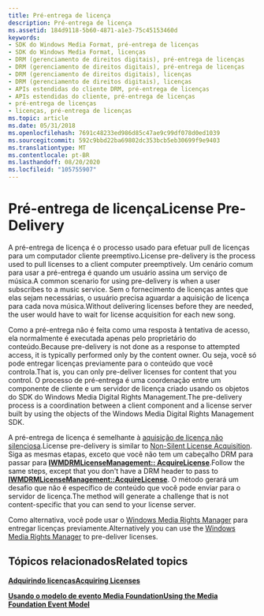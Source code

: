 ```yaml
---
title: Pré-entrega de licença
description: Pré-entrega de licença
ms.assetid: 184d9118-5b60-4871-a1e3-75c45153460d
keywords:
- SDK do Windows Media Format, pré-entrega de licenças
- SDK do Windows Media Format, licenças
- DRM (gerenciamento de direitos digitais), pré-entrega de licenças
- DRM (gerenciamento de direitos digitais), pré-entrega de licenças
- DRM (gerenciamento de direitos digitais), licenças
- DRM (gerenciamento de direitos digitais), licenças
- APIs estendidas do cliente DRM, pré-entrega de licenças
- APIs estendidas do cliente, pré-entrega de licenças
- pré-entrega de licenças
- licenças, pré-entrega de licenças
ms.topic: article
ms.date: 05/31/2018
ms.openlocfilehash: 7691c48233ed986d85c47ae9c99df078d0ed1039
ms.sourcegitcommit: 592c9bbd22ba69802dc353bcb5eb30699f9e9403
ms.translationtype: MT
ms.contentlocale: pt-BR
ms.lasthandoff: 08/20/2020
ms.locfileid: "105755907"
---
```

# <a name="license-pre-delivery"></a><span data-ttu-id="7dc40-113">Pré-entrega de licença</span><span class="sxs-lookup"><span data-stu-id="7dc40-113">License Pre-Delivery</span></span>

<span data-ttu-id="7dc40-114">A pré-entrega de licença é o processo usado para efetuar pull de licenças para um computador cliente preemptivo.</span><span class="sxs-lookup"><span data-stu-id="7dc40-114">License pre-delivery is the process used to pull licenses to a client computer preemptively.</span></span> <span data-ttu-id="7dc40-115">Um cenário comum para usar a pré-entrega é quando um usuário assina um serviço de música.</span><span class="sxs-lookup"><span data-stu-id="7dc40-115">A common scenario for using pre-delivery is when a user subscribes to a music service.</span></span> <span data-ttu-id="7dc40-116">Sem o fornecimento de licenças antes que elas sejam necessárias, o usuário precisa aguardar a aquisição de licença para cada nova música.</span><span class="sxs-lookup"><span data-stu-id="7dc40-116">Without delivering licenses before they are needed, the user would have to wait for license acquisition for each new song.</span></span>

<span data-ttu-id="7dc40-117">Como a pré-entrega não é feita como uma resposta à tentativa de acesso, ela normalmente é executada apenas pelo proprietário do conteúdo.</span><span class="sxs-lookup"><span data-stu-id="7dc40-117">Because pre-delivery is not done as a response to attempted access, it is typically performed only by the content owner.</span></span> <span data-ttu-id="7dc40-118">Ou seja, você só pode entregar licenças previamente para o conteúdo que você controla.</span><span class="sxs-lookup"><span data-stu-id="7dc40-118">That is, you can only pre-deliver licenses for content that you control.</span></span> <span data-ttu-id="7dc40-119">O processo de pré-entrega é uma coordenação entre um componente de cliente e um servidor de licença criado usando os objetos do SDK do Windows Media Digital Rights Management.</span><span class="sxs-lookup"><span data-stu-id="7dc40-119">The pre-delivery process is a coordination between a client component and a license server built by using the objects of the Windows Media Digital Rights Management SDK.</span></span>

<span data-ttu-id="7dc40-120">A pré-entrega de licença é semelhante à [aquisição de licença não silenciosa](non-silent-license-acquisition.md).</span><span class="sxs-lookup"><span data-stu-id="7dc40-120">License pre-delivery is similar to [Non-Silent License Acquisition](non-silent-license-acquisition.md).</span></span> <span data-ttu-id="7dc40-121">Siga as mesmas etapas, exceto que você não tem um cabeçalho DRM para passar para [**IWMDRMLicenseManagement:: AcquireLicense**](iwmdrmlicensemanagement-acquirelicense.md).</span><span class="sxs-lookup"><span data-stu-id="7dc40-121">Follow the same steps, except that you don't have a DRM header to pass to [**IWMDRMLicenseManagement::AcquireLicense**](iwmdrmlicensemanagement-acquirelicense.md).</span></span> <span data-ttu-id="7dc40-122">O método gerará um desafio que não é específico de conteúdo que você pode enviar para o servidor de licença.</span><span class="sxs-lookup"><span data-stu-id="7dc40-122">The method will generate a challenge that is not content-specific that you can send to your license server.</span></span>

<span data-ttu-id="7dc40-123">Como alternativa, você pode usar o [Windows Media Rights Manager](/previous-versions//bb676133(v=technet.10)) para entregar licenças previamente.</span><span class="sxs-lookup"><span data-stu-id="7dc40-123">Alternatively you can use the [Windows Media Rights Manager](/previous-versions//bb676133(v=technet.10)) to pre-deliver licenses.</span></span>

## <a name="related-topics"></a><span data-ttu-id="7dc40-124">Tópicos relacionados</span><span class="sxs-lookup"><span data-stu-id="7dc40-124">Related topics</span></span>

<dl> <dt>

[<span data-ttu-id="7dc40-125">**Adquirindo licenças**</span><span class="sxs-lookup"><span data-stu-id="7dc40-125">**Acquiring Licenses**</span></span>](acquiring-licenses.md)
</dt> <dt>

[<span data-ttu-id="7dc40-126">**Usando o modelo de evento Media Foundation**</span><span class="sxs-lookup"><span data-stu-id="7dc40-126">**Using the Media Foundation Event Model**</span></span>](using-the-media-foundation-model.md)
</dt> </dl>

 

 